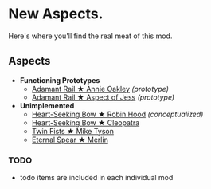 # New Aspects.

Here's where you'll find the real meat of this mod.

## Aspects
- **Functioning Prototypes**
  - [Adamant Rail ★ Annie Oakley](LittleSureshot) *(prototype)*
  - [Adamant Rail ★ Aspect of Jess](MagicBombs) *(prototype)*
- **Unimplemented**
  - [Heart-Seeking Bow ★ Robin Hood](Philanthropist) *(conceptualized)*
  - [Heart-Seeking Bow ★ Cleopatra](temp_Cleopatra)
  - [Twin Fists ★ Mike Tyson](Peekaboo)
  - [Eternal Spear ★ Merlin](SpearConsecration)

### TODO
- todo items are included in each individual mod